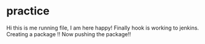 # practice
Hi this is me running file, I am here happy!
Finally hook is working to jenkins.
Creating a package !!
Now pushing the package!!

